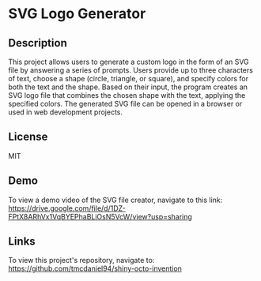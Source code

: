 # SVG Logo Generator

## Description
This project allows users to generate a custom logo in the form of an SVG file by answering a series of prompts. Users provide up to three characters of text, choose a shape (circle, triangle, or square), and specify colors for both the text and the shape. Based on their input, the program creates an SVG logo file that combines the chosen shape with the text, applying the specified colors. The generated SVG file can be opened in a browser or used in web development projects.

## License
MIT

## Demo
To view a demo video of the SVG file creator, navigate to this link: https://drive.google.com/file/d/1DZ-FPtX8ARhVx1VqBYEPhaBLiOsN5VcW/view?usp=sharing

## Links
To view this project's repository, navigate to: https://github.com/tmcdaniel94/shiny-octo-invention